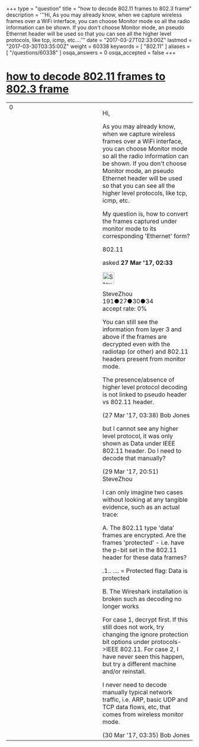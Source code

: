 +++
type = "question"
title = "how to decode 802.11 frames to 802.3 frame"
description = '''Hi, As you may already know, when we capture wireless frames over a WiFi interface, you can choose Monitor mode so all the radio information can be shown. If you don&#x27;t choose Monitor mode, an pseudo Ethernet header will be used so that you can see all the higher level protocols, like tcp, icmp, etc....'''
date = "2017-03-27T02:33:00Z"
lastmod = "2017-03-30T03:35:00Z"
weight = 60338
keywords = [ "802.11" ]
aliases = [ "/questions/60338" ]
osqa_answers = 0
osqa_accepted = false
+++

<div class="headNormal">

# [how to decode 802.11 frames to 802.3 frame](/questions/60338/how-to-decode-80211-frames-to-8023-frame)

</div>

<div id="main-body">

<div id="askform">

<table id="question-table" style="width:100%;"><colgroup><col style="width: 50%" /><col style="width: 50%" /></colgroup><tbody><tr class="odd"><td style="width: 30px; vertical-align: top"><div class="vote-buttons"><span id="post-60338-upvote" class="ajax-command post-vote up" rel="nofollow" title="I like this post (click again to cancel)"> </span><div id="post-60338-score" class="post-score" title="current number of votes">0</div><span id="post-60338-downvote" class="ajax-command post-vote down" rel="nofollow" title="I dont like this post (click again to cancel)"> </span> <span id="favorite-mark" class="ajax-command favorite-mark" rel="nofollow" title="mark/unmark this question as favorite (click again to cancel)"> </span><div id="favorite-count" class="favorite-count"></div></div></td><td><div id="item-right"><div class="question-body"><p>Hi,</p><p>As you may already know, when we capture wireless frames over a WiFi interface, you can choose Monitor mode so all the radio information can be shown. If you don't choose Monitor mode, an pseudo Ethernet header will be used so that you can see all the higher level protocols, like tcp, icmp, etc.</p><p>My question is, how to convert the frames captured under monitor mode to its corresponding 'Ethernet' form?</p></div><div id="question-tags" class="tags-container tags"><span class="post-tag tag-link-802.11" rel="tag" title="see questions tagged &#39;802.11&#39;">802.11</span></div><div id="question-controls" class="post-controls"></div><div class="post-update-info-container"><div class="post-update-info post-update-info-user"><p>asked <strong>27 Mar '17, 02:33</strong></p><img src="https://secure.gravatar.com/avatar/2d1a8885858c8435654658b25f489bd9?s=32&amp;d=identicon&amp;r=g" class="gravatar" width="32" height="32" alt="SteveZhou&#39;s gravatar image" /><p><span>SteveZhou</span><br />
<span class="score" title="191 reputation points">191</span><span title="27 badges"><span class="badge1">●</span><span class="badgecount">27</span></span><span title="30 badges"><span class="silver">●</span><span class="badgecount">30</span></span><span title="34 badges"><span class="bronze">●</span><span class="badgecount">34</span></span><br />
<span class="accept_rate" title="Rate of the user&#39;s accepted answers">accept rate:</span> <span title="SteveZhou has no accepted answers">0%</span></p></div></div><div id="comments-container-60338" class="comments-container"><span id="60344"></span><div id="comment-60344" class="comment"><div id="post-60344-score" class="comment-score"></div><div class="comment-text"><p>You can still see the information from layer 3 and above if the frames are decrypted even with the radiotap (or other) and 802.11 headers present from monitor mode.</p><p>The presence/absence of higher level protocol decoding is not linked to pseudo header vs 802.11 header.</p></div><div id="comment-60344-info" class="comment-info"><span class="comment-age">(27 Mar '17, 03:38)</span> <span class="comment-user userinfo">Bob Jones</span></div></div><span id="60436"></span><div id="comment-60436" class="comment"><div id="post-60436-score" class="comment-score"></div><div class="comment-text"><p>but I cannot see any higher level protocol, it was only shown as Data under IEEE 802.11 header. Do I need to decode that manually?</p></div><div id="comment-60436-info" class="comment-info"><span class="comment-age">(29 Mar '17, 20:51)</span> <span class="comment-user userinfo">SteveZhou</span></div></div><span id="60438"></span><div id="comment-60438" class="comment"><div id="post-60438-score" class="comment-score"></div><div class="comment-text"><p>I can only imagine two cases without looking at any tangible evidence, such as an actual trace:</p><p>A. The 802.11 type 'data' frames are encrypted. Are the frames 'protected' - i.e. have the p-bit set in the 802.11 header for these data frames?</p><p>.1.. .... = Protected flag: Data is protected</p><p>B. The Wireshark installation is broken such as decoding no longer works</p><p>For case 1, decrypt first. If this still does not work, try changing the ignore protection bit options under protocols-&gt;IEEE 802.11. For case 2, I have never seen this happen, but try a different machine and/or reinstall.</p><p>I never need to decode manually typical network traffic, i.e. ARP, basic UDP and TCP data flows, etc, that comes from wireless monitor mode.</p></div><div id="comment-60438-info" class="comment-info"><span class="comment-age">(30 Mar '17, 03:35)</span> <span class="comment-user userinfo">Bob Jones</span></div></div></div><div id="comment-tools-60338" class="comment-tools"></div><div class="clear"></div><div id="comment-60338-form-container" class="comment-form-container"></div><div class="clear"></div></div></td></tr></tbody></table>

</div>

</div>

